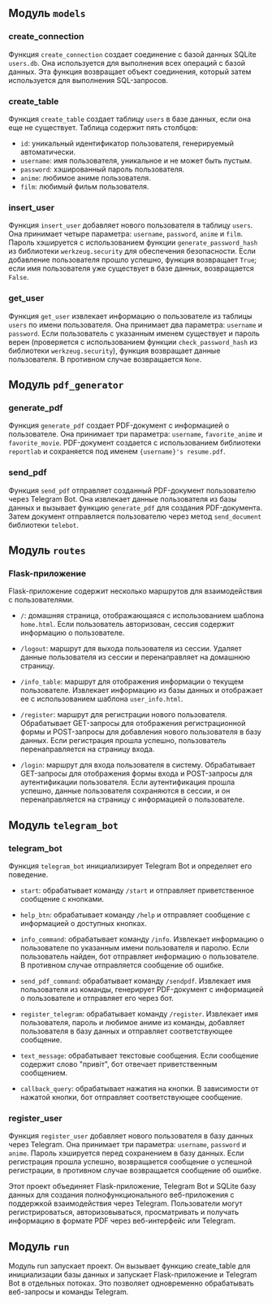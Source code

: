 ## Модуль `models` 

### create_connection
Функция `create_connection` создает соединение с базой данных SQLite `users.db`. Она используется для выполнения всех операций с базой данных. Эта функция возвращает объект соединения, который затем используется для выполнения SQL-запросов.

### create_table
Функция `create_table` создает таблицу `users` в базе данных, если она еще не существует. Таблица содержит пять столбцов:
- `id`: уникальный идентификатор пользователя, генерируемый автоматически.
- `username`: имя пользователя, уникальное и не может быть пустым.
- `password`: хэшированный пароль пользователя.
- `anime`: любимое аниме пользователя.
- `film`: любимый фильм пользователя.

### insert_user
Функция `insert_user` добавляет нового пользователя в таблицу `users`. Она принимает четыре параметра: `username`, `password`, `anime` и `film`. Пароль хэшируется с использованием функции `generate_password_hash` из библиотеки `werkzeug.security` для обеспечения безопасности. Если добавление пользователя прошло успешно, функция возвращает `True`; если имя пользователя уже существует в базе данных, возвращается `False`.

### get_user
Функция `get_user` извлекает информацию о пользователе из таблицы `users` по имени пользователя. Она принимает два параметра: `username` и `password`. Если пользователь с указанным именем существует и пароль верен (проверяется с использованием функции `check_password_hash` из библиотеки `werkzeug.security`), функция возвращает данные пользователя. В противном случае возвращается `None`.

## Модуль `pdf_generator`

### generate_pdf
Функция `generate_pdf` создает PDF-документ с информацией о пользователе. Она принимает три параметра: `username`, `favorite_anime` и `favorite_movie`. PDF-документ создается с использованием библиотеки `reportlab` и сохраняется под именем `{username}'s resume.pdf`.

### send_pdf
Функция `send_pdf` отправляет созданный PDF-документ пользователю через Telegram Bot. Она извлекает данные пользователя из базы данных и вызывает функцию `generate_pdf` для создания PDF-документа. Затем документ отправляется пользователю через метод `send_document` библиотеки `telebot`.

## Модуль `routes`

### Flask-приложение
Flask-приложение содержит несколько маршрутов для взаимодействия с пользователями.

- `/`: домашняя страница, отображающаяся с использованием шаблона `home.html`. Если пользователь авторизован, сессия содержит информацию о пользователе.
  
- `/logout`: маршрут для выхода пользователя из сессии. Удаляет данные пользователя из сессии и перенаправляет на домашнюю страницу.

- `/info_table`: маршрут для отображения информации о текущем пользователе. Извлекает информацию из базы данных и отображает ее с использованием шаблона `user_info.html`.

- `/register`: маршрут для регистрации нового пользователя. Обрабатывает GET-запросы для отображения регистрационной формы и POST-запросы для добавления нового пользователя в базу данных. Если регистрация прошла успешно, пользователь перенаправляется на страницу входа.

- `/login`: маршрут для входа пользователя в систему. Обрабатывает GET-запросы для отображения формы входа и POST-запросы для аутентификации пользователя. Если аутентификация прошла успешно, данные пользователя сохраняются в сессии, и он перенаправляется на страницу с информацией о пользователе.

## Модуль `telegram_bot`

### telegram_bot
Функция `telegram_bot` инициализирует Telegram Bot и определяет его поведение.

- `start`: обрабатывает команду `/start` и отправляет приветственное сообщение с кнопками.
  
- `help_btn`: обрабатывает команду `/help` и отправляет сообщение с информацией о доступных кнопках.

- `info_command`: обрабатывает команду `/info`. Извлекает информацию о пользователе по указанным имени пользователя и паролю. Если пользователь найден, бот отправляет информацию о пользователе. В противном случае отправляется сообщение об ошибке.

- `send_pdf_command`: обрабатывает команду `/sendpdf`. Извлекает имя пользователя из команды, генерирует PDF-документ с информацией о пользователе и отправляет его через бот.

- `register_telegram`: обрабатывает команду `/register`. Извлекает имя пользователя, пароль и любимое аниме из команды, добавляет пользователя в базу данных и отправляет соответствующее сообщение.

- `text_message`: обрабатывает текстовые сообщения. Если сообщение содержит слово "привіт", бот отвечает приветственным сообщением.

- `callback_query`: обрабатывает нажатия на кнопки. В зависимости от нажатой кнопки, бот отправляет соответствующее сообщение.

### register_user
Функция `register_user` добавляет нового пользователя в базу данных через Telegram. Она принимает три параметра: `username`, `password` и `anime`. Пароль хэшируется перед сохранением в базу данных. Если регистрация прошла успешно, возвращается сообщение о успешной регистрации, в противном случае возвращается сообщение об ошибке.

Этот проект объединяет Flask-приложение, Telegram Bot и SQLite базу данных для создания полнофункционального веб-приложения с поддержкой взаимодействия через Telegram. Пользователи могут регистрироваться, авторизовываться, просматривать и получать информацию в формате PDF через веб-интерфейс или Telegram.

## Модуль `run`

Модуль run запускает проект. Он вызывает функцию create_table для инициализации базы данных и запускает Flask-приложение и Telegram Bot в отдельных потоках. Это позволяет одновременно обрабатывать веб-запросы и команды Telegram.
